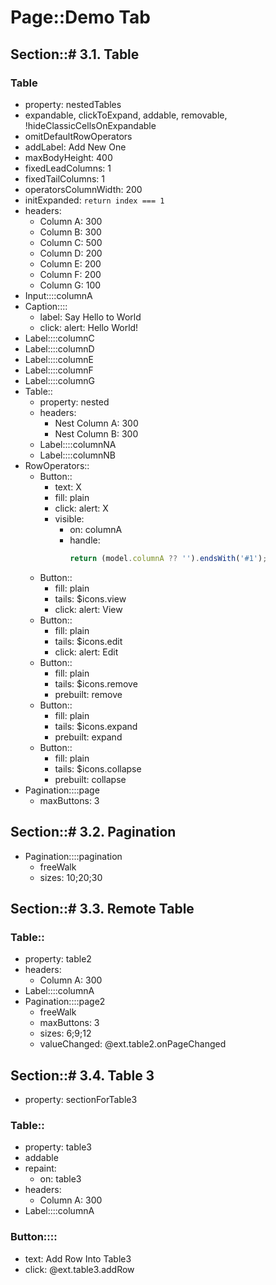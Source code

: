 # Page::Demo Tab

## Section::# 3.1. Table

### Table

- property: nestedTables
- expandable, clickToExpand, addable, removable, !hideClassicCellsOnExpandable
- omitDefaultRowOperators
- addLabel: Add New One
- maxBodyHeight: 400
- fixedLeadColumns: 1
- fixedTailColumns: 1
- operatorsColumnWidth: 200
- initExpanded: `return index === 1`
- headers:
	- Column A: 300
	- Column B: 300
	- Column C: 500
	- Column D: 200
	- Column E: 200
	- Column F: 200
	- Column G: 100
- Input::::columnA
- Caption::::
	- label: Say Hello to World
	- click: alert: Hello World!
- Label::::columnC
- Label::::columnD
- Label::::columnE
- Label::::columnF
- Label::::columnG
- Table::
	- property: nested
	- headers:
		- Nest Column A: 300
		- Nest Column B: 300
	- Label::::columnNA
	- Label::::columnNB
- RowOperators::
	- Button::
		- text: X
		- fill: plain
		- click: alert: X
		- visible:
			- on: columnA
			- handle:
			  ```javascript
			  return (model.columnA ?? '').endsWith('#1');
			  ```
	- Button::
		- fill: plain
		- tails: $icons.view
		- click: alert: View
	- Button::
		- fill: plain
		- tails: $icons.edit
		- click: alert: Edit
	- Button::
		- fill: plain
		- tails: $icons.remove
		- prebuilt: remove
	- Button::
		- fill: plain
		- tails: $icons.expand
		- prebuilt: expand
	- Button::
		- fill: plain
		- tails: $icons.collapse
		- prebuilt: collapse
- Pagination::::page
	- maxButtons: 3

## Section::# 3.2. Pagination

- Pagination::::pagination
	- freeWalk
	- sizes: 10;20;30

## Section::# 3.3. Remote Table

### Table::

- property: table2
- headers:
	- Column A: 300
- Label::::columnA
- Pagination::::page2
	- freeWalk
	- maxButtons: 3
	- sizes: 6;9;12
	- valueChanged: @ext.table2.onPageChanged

## Section::# 3.4. Table 3

- property: sectionForTable3

### Table::

- property: table3
- addable
- repaint:
	- on: table3
- headers:
	- Column A: 300
- Label::::columnA

### Button::::

- text: Add Row Into Table3
- click: @ext.table3.addRow
